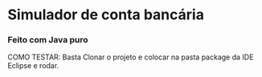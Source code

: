 <h1>
	Simulador de conta bancária
</h1>
<h3>
	Feito com Java puro
</h3>
<p>
  COMO  TESTAR:
  Basta Clonar o projeto e colocar na pasta package da IDE Eclipse e rodar.
